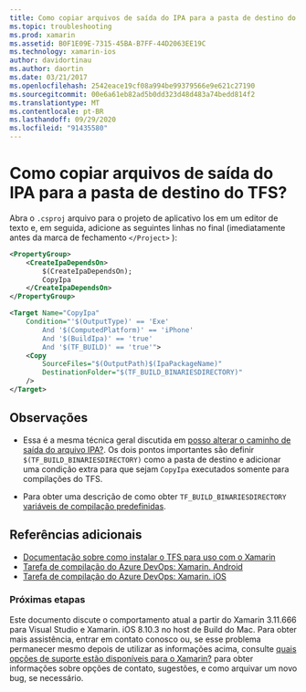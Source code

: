 ```yaml
---
title: Como copiar arquivos de saída do IPA para a pasta de destino do TFS?
ms.topic: troubleshooting
ms.prod: xamarin
ms.assetid: B0F1E09E-7315-45BA-B7FF-44D2063EE19C
ms.technology: xamarin-ios
author: davidortinau
ms.author: daortin
ms.date: 03/21/2017
ms.openlocfilehash: 2542eace19cf08a994be99379566e9e621c27190
ms.sourcegitcommit: 00e6a61eb82ad5b0dd323d48d483a74bedd814f2
ms.translationtype: MT
ms.contentlocale: pt-BR
ms.lasthandoff: 09/29/2020
ms.locfileid: "91435580"
---
```

# <a name="how-can-i-copy-ipa-output-files-to-the-tfs-drop-folder"></a>Como copiar arquivos de saída do IPA para a pasta de destino do TFS?

Abra o `.csproj` arquivo para o projeto de aplicativo Ios em um editor de texto e, em seguida, adicione as seguintes linhas no final (imediatamente antes da marca de fechamento `</Project>` ):

```xml
<PropertyGroup>
    <CreateIpaDependsOn>
        $(CreateIpaDependsOn);
        CopyIpa
    </CreateIpaDependsOn>
</PropertyGroup>

<Target Name="CopyIpa"
    Condition="'$(OutputType)' == 'Exe'
        And '$(ComputedPlatform)' == 'iPhone'
        And '$(BuildIpa)' == 'true'
        And '$(TF_BUILD)' == 'true'">
    <Copy
        SourceFiles="$(OutputPath)$(IpaPackageName)"
        DestinationFolder="$(TF_BUILD_BINARIESDIRECTORY)"
    />
</Target>
```

## <a name="notes"></a>Observações

- Essa é a mesma técnica geral discutida em [posso alterar o caminho de saída do arquivo IPA?](~/ios/troubleshooting/questions/ipa-output-path.md). Os dois pontos importantes são definir `$(TF_BUILD_BINARIESDIRECTORY)` como a pasta de destino e adicionar uma condição extra para que sejam `CopyIpa` executados somente para compilações do TFS.

- Para obter uma descrição de como obter `TF_BUILD_BINARIESDIRECTORY` [variáveis de compilação predefinidas](/azure/devops/pipelines/build/variables).

## <a name="additional-references"></a>Referências adicionais

- [Documentação sobre como instalar o TFS para uso com o Xamarin](/azure/devops/repos/tfvc/overview)
- [Tarefa de compilação do Azure DevOps: Xamarin. Android](/azure/devops/pipelines/tasks/build/xamarin-android)
- [Tarefa de compilação do Azure DevOps: Xamarin. iOS](/azure/devops/pipelines/tasks/build/xamarin-ios)

### <a name="next-steps"></a>Próximas etapas

Este documento discute o comportamento atual a partir do Xamarin 3.11.666 para Visual Studio e Xamarin. iOS 8.10.3 no host de Build do Mac. Para obter mais assistência, entrar em contato conosco ou, se esse problema permanecer mesmo depois de utilizar as informações acima, consulte [quais opções de suporte estão disponíveis para o Xamarin?](~/cross-platform/troubleshooting/support-options.md) para obter informações sobre opções de contato, sugestões, e como arquivar um novo bug, se necessário.